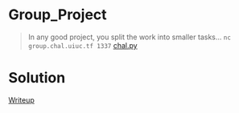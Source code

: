 # Group_Project
> In any good project, you split the work into smaller tasks...
> `nc group.chal.uiuc.tf 1337`
> [chal.py](./given_files/chal.py)

# Solution
[Writeup](./solve/writeup.md)
